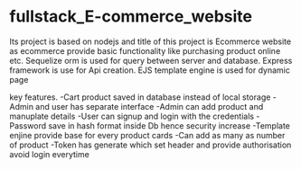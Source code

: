 # fullstack_E-commerce_website

Its project is based on nodejs and title of this project is Ecommerce website as ecommerce provide basic functionality like purchasing product online etc.
Sequelize orm is used for query between server and database.
Express framework is use for Api creation.
EJS template engine is used for dynamic page

key features.
-Cart product saved in database instead of local storage 
-Admin and user has separate interface 
-Admin can add product and manuplate details
-User can signup and login with the credentials
-Password save in hash format inside Db hence security increase
-Template enjine provide base for every product cards
-Can add as many as number of product
-Token has generate which set header and provide authorisation avoid login everytime
